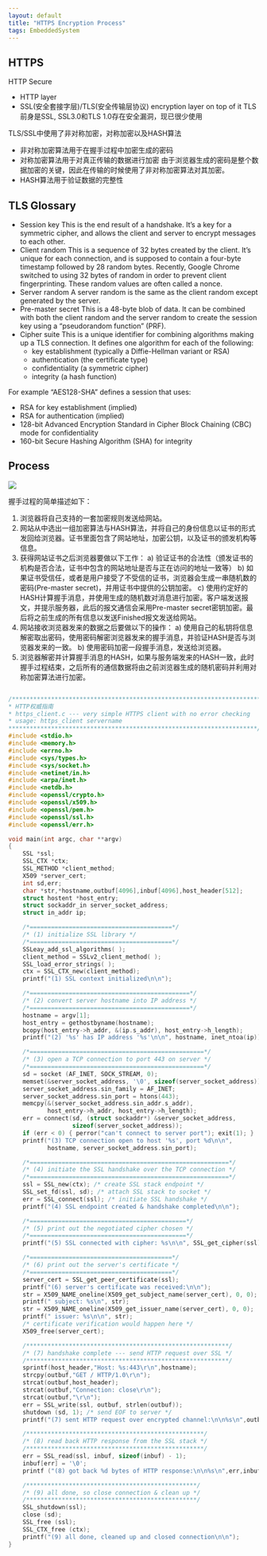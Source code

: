 ```yaml
---
layout: default
title: "HTTPS Encryption Process"
tags: EmbeddedSystem
---
```


## HTTPS
HTTP Secure
* HTTP layer 
* SSL(安全套接字层)/TLS(安全传输层协议) encryption layer on top of it
TLS前身是SSL, SSL3.0和TLS 1.0存在安全漏洞，现已很少使用

TLS/SSL中使用了非对称加密，对称加密以及HASH算法
* 非对称加密算法用于在握手过程中加密生成的密码
* 对称加密算法用于对真正传输的数据进行加密
由于浏览器生成的密码是整个数据加密的关键，因此在传输的时候使用了非对称加密算法对其加密。
* HASH算法用于验证数据的完整性


## TLS Glossary
* Session key
This is the end result of a handshake. It’s a key for a symmetric cipher, and allows the client and server to encrypt messages to each other.
*  Client random
This is a sequence of 32 bytes created by the client. It’s unique for each connection, and is supposed to contain a four-byte timestamp followed by 28 random bytes. Recently, Google Chrome switched to using 32 bytes of random in order to prevent client fingerprinting. These random values are often called a nonce.
* Server random
A server random is the same as the client random except generated by the server.
* Pre-master secret
This is a 48-byte blob of data. It can be combined with both the client random and the server random to create the session key using a “pseudorandom function” (PRF).
* Cipher suite
This is a unique identifier for combining algorithms making up a TLS connection. It defines one algorithm for each of the following:
    * key establishment (typically a Diffie-Hellman variant or RSA)
    * authentication (the certificate type)
    * confidentiality (a symmetric cipher)
    * integrity (a hash function)

For example “AES128-SHA” defines a session that uses:
* RSA for key establishment (implied)
* RSA for authentication (implied)
* 128-bit Advanced Encryption Standard in Cipher Block Chaining (CBC) mode for confidentiality
* 160-bit Secure Hashing Algorithm (SHA) for integrity


## Process
![](\imgs\ssl.png)

握手过程的简单描述如下：
1. 浏览器将自己支持的一套加密规则发送给网站。
2. 网站从中选出一组加密算法与HASH算法，并将自己的身份信息以证书的形式发回给浏览器。证书里面包含了网站地址，加密公钥，以及证书的颁发机构等信息。
3. 获得网站证书之后浏览器要做以下工作：
a) 验证证书的合法性（颁发证书的机构是否合法，证书中包含的网站地址是否与正在访问的地址一致等）
b) 如果证书受信任，或者是用户接受了不受信的证书，浏览器会生成一串随机数的密码(Pre-master secret)，并用证书中提供的公钥加密。
c) 使用约定好的HASH计算握手消息，并使用生成的随机数对消息进行加密。客户端发送报文，并提示服务器，此后的报文通信会采用Pre-master secret密钥加密。最后将之前生成的所有信息以发送Finished报文发送给网站。
4. 网站接收浏览器发来的数据之后要做以下的操作：
a) 使用自己的私钥将信息解密取出密码，使用密码解密浏览器发来的握手消息，并验证HASH是否与浏览器发来的一致。
b) 使用密码加密一段握手消息，发送给浏览器。
5. 浏览器解密并计算握手消息的HASH，如果与服务端发来的HASH一致，此时握手过程结束，之后所有的通信数据将由之前浏览器生成的随机密码并利用对称加密算法进行加密。

```c

/**********************************************************************
* HTTP权威指南
* https_client.c --- very simple HTTPS client with no error checking
* usage: https_client servername
**********************************************************************/
#include <stdio.h>
#include <memory.h>
#include <errno.h>
#include <sys/types.h>
#include <sys/socket.h>
#include <netinet/in.h>
#include <arpa/inet.h>
#include <netdb.h>
#include <openssl/crypto.h>
#include <openssl/x509.h>
#include <openssl/pem.h>
#include <openssl/ssl.h>
#include <openssl/err.h>

void main(int argc, char **argv)
{
	SSL *ssl;
	SSL_CTX *ctx;
	SSL_METHOD *client_method;
	X509 *server_cert;
	int sd,err;
	char *str,*hostname,outbuf[4096],inbuf[4096],host_header[512];
	struct hostent *host_entry;
	struct sockaddr_in server_socket_address;
	struct in_addr ip;

	/*========================================*/
	/* (1) initialize SSL library */
	/*========================================*/
	SSLeay_add_ssl_algorithms( );
	client_method = SSLv2_client_method( );
	SSL_load_error_strings( );
	ctx = SSL_CTX_new(client_method);
	printf("(1) SSL context initialized\n\n");

	/*=============================================*/
	/* (2) convert server hostname into IP address */
	/*=============================================*/
	hostname = argv[1];
	host_entry = gethostbyname(hostname);
	bcopy(host_entry->h_addr, &(ip.s_addr), host_entry->h_length);
	printf("(2) '%s' has IP address '%s'\n\n", hostname, inet_ntoa(ip));

	/*=================================================*/
	/* (3) open a TCP connection to port 443 on server */
	/*=================================================*/
	sd = socket (AF_INET, SOCK_STREAM, 0);
	memset(&server_socket_address, '\0', sizeof(server_socket_address));
	server_socket_address.sin_family = AF_INET;
	server_socket_address.sin_port = htons(443);
	memcpy(&(server_socket_address.sin_addr.s_addr),
		   host_entry->h_addr, host_entry->h_length);
	err = connect(sd, (struct sockaddr*) &server_socket_address,
				  sizeof(server_socket_address));
	if (err < 0) { perror("can't connect to server port"); exit(1); }
	printf("(3) TCP connection open to host '%s', port %d\n\n",
		   hostname, server_socket_address.sin_port);

	/*========================================================*/
	/* (4) initiate the SSL handshake over the TCP connection */
	/*========================================================*/
	ssl = SSL_new(ctx); /* create SSL stack endpoint */
	SSL_set_fd(ssl, sd); /* attach SSL stack to socket */
	err = SSL_connect(ssl); /* initiate SSL handshake */
	printf("(4) SSL endpoint created & handshake completed\n\n");

	/*============================================*/
	/* (5) print out the negotiated cipher chosen */
	/*============================================*/
	printf("(5) SSL connected with cipher: %s\n\n", SSL_get_cipher(ssl));

	/*========================================*/
	/* (6) print out the server's certificate */
	/*========================================*/
	server_cert = SSL_get_peer_certificate(ssl);
	printf("(6) server's certificate was received:\n\n");
	str = X509_NAME_oneline(X509_get_subject_name(server_cert), 0, 0);
	printf(" subject: %s\n", str);
	str = X509_NAME_oneline(X509_get_issuer_name(server_cert), 0, 0);
	printf(" issuer: %s\n\n", str);
	/* certificate verification would happen here */
	X509_free(server_cert);

	/*********************************************************/
	/* (7) handshake complete --- send HTTP request over SSL */
	/*********************************************************/
	sprintf(host_header,"Host: %s:443\r\n",hostname);
	strcpy(outbuf,"GET / HTTP/1.0\r\n");
	strcat(outbuf,host_header);
	strcat(outbuf,"Connection: close\r\n");
	strcat(outbuf,"\r\n");
	err = SSL_write(ssl, outbuf, strlen(outbuf));
	shutdown (sd, 1); /* send EOF to server */
	printf("(7) sent HTTP request over encrypted channel:\n\n%s\n",outbuf);

	/**************************************************/
	/* (8) read back HTTP response from the SSL stack */
	/**************************************************/
	err = SSL_read(ssl, inbuf, sizeof(inbuf) - 1);
	inbuf[err] = '\0';
	printf ("(8) got back %d bytes of HTTP response:\n\n%s\n",err,inbuf);

	/************************************************/
	/* (9) all done, so close connection & clean up */
	/************************************************/
	SSL_shutdown(ssl);
	close (sd);
	SSL_free (ssl);
	SSL_CTX_free (ctx);
	printf("(9) all done, cleaned up and closed connection\n\n");
}


```